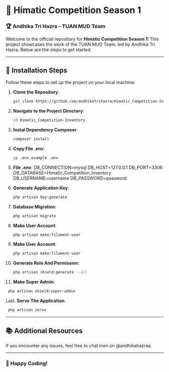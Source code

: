# 🌟 Himatic Competition Season 1

### 🏆 Andhika Tri Hazra - TUAN MUD Team

Welcome to the official repository for **Himatic Competition Season 1**! This project showcases the work of the TUAN MUD Team, led by Andhika Tri Hazra. Below are the steps to get started.

---

## 🚀 Installation Steps

Follow these steps to set up the project on your local machine:

1. **Clone the Repository**:
   ```bash
   git clone https://github.com/andhikatrihazra/Himatic_Competition-Inventory.git
   ```

2. **Navigate to the Project Directory**:
   ```bash
   cd Himatic_Competition-Inventory
   ```

3. **Instal Dependency Composer**:
   ```bash
   composer install
   ```

4. **Copy File .env**:
   ```bash
   cp .env.example .env
   ```
   
5. **File .env**:
DB_CONNECTION=mysql
DB_HOST=127.0.0.1
DB_PORT=3306
DB_DATABASE=Himatic_Competition_Inventory
DB_USERNAME=username
DB_PASSWORD=password

6. **Generate Application Key**:
   ```bash
   php artisan key:generate
   ```

7. **Database Migration**:
   ```bash
   php artisan migrate
   ```

8. **Make User Account**:
   ```bash
   php artisan make:filament-user
   ```

8. **Make User Account**:
   ```bash
   php artisan make:filament-user
   ```

9. **Generate Role And Permission**:
   ```bash
   php artisan shield:generate --all
   ```

10. **Make Super Admin**:
   ```bash
    php artisan shield:super-admin
   ```

Last. **Serve The Application**:
   ```bash
    php artisan serve
   ```

---

## 📚 Additional Resources

If you encounter any issues, feel free to chat men on @andhikahazraa.

---

### 🎉 Happy Coding!
